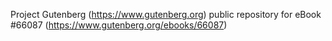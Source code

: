 Project Gutenberg (https://www.gutenberg.org) public repository for
eBook #66087 (https://www.gutenberg.org/ebooks/66087)
